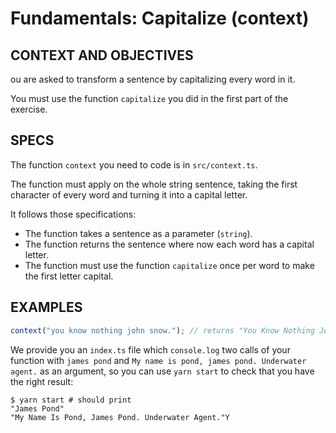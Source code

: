 # Fundamentals: Capitalize (context)

## CONTEXT AND OBJECTIVES

ou are asked to transform a sentence by capitalizing every word in it.

You must use the function `capitalize` you did in the first part of the exercise.

## SPECS

The function `context` you need to code is in `src/context.ts`.

The function must apply on the whole string sentence, taking the first character of every word and turning it into a capital letter.

It follows those specifications:

- The function takes a sentence as a parameter (`string`).
- The function returns the sentence where now each word has a capital letter.
- The function must use the function `capitalize` once per word to make the first letter capital.

## EXAMPLES

```js
context("you know nothing john snow."); // returns "You Know Nothing John Snow."
```

We provide you an `index.ts` file which `console.log` two calls of your function with `james pond` and `My name is pond, james pond. Underwater agent.` as an argument, so you can use `yarn start` to check that you have the right result:

```shell-session
$ yarn start # should print
"James Pond"
"My Name Is Pond, James Pond. Underwater Agent."Y
```
